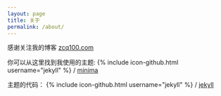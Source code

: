 ```yaml
---
layout: page
title: 关于
permalink: /about/
---
```


感谢关注我的博客 [zcq100.com](https://blog.zcq100.com/)

你可以从这里找到我使用的主题:
{% include icon-github.html username="jekyll" %} /
[minima](https://github.com/jekyll/minima)

主题的代码：
{% include icon-github.html username="jekyll" %} /
[jekyll](https://github.com/jekyll/jekyll)

